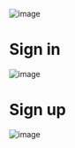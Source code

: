 ![image](https://github.com/lcaohoanq/Web-Snake-Game/assets/136492579/a1f46356-eae9-4d45-87c8-034acc11c9a0)
# Sign in
![image](https://github.com/lcaohoanq/Web-Snake-Game/assets/136492579/20285bb2-93df-424a-b3f9-44106353b9cc)
# Sign up
![image](https://github.com/lcaohoanq/Web-Snake-Game/assets/136492579/7e780911-4aef-466b-b596-490c20a1b80e)
